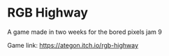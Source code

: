 # RGB Highway
 
A game made in two weeks for the bored pixels jam 9

Game link: https://ategon.itch.io/rgb-highway
